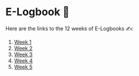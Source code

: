 # E-Logbook 📑

Here are the links to the 12 weeks of E-Logbooks ✍️:

1. <a href="https://docs.google.com/document/d/1FORSctLULuvBfuTsyQ1BIUWtBchWTWIeewLLG78sRU8/edit?usp=sharing" target="_blank">Week 1</a>
2. <a href="https://docs.google.com/document/d/1o7fVEB7McEcbFRSsPAhMpF1hKRFO2dLnvbJatfJl6-c/edit?usp=sharing" target="_blank">Week 2</a>
3. <a href="https://docs.google.com/document/d/13jBJq3HgAKSsihox1lkc9ra2wk75ROAzCMmTvlnmhho/edit?usp=sharing" target="_blank">Week 3</a>
4. <a href="https://docs.google.com/document/d/179SR61c4v3KDAz67f6oxfIIEPX3YzY1cBha1TLIRG48/edit?usp=sharing" target="_blank">Week 4</a>
5. <a href="https://docs.google.com/document/d/1YPe2Bi5QF35OlosP1WkLERFan22XxEdKWUayeTUQG_Q/edit?usp=sharing" target="_blank">Week 5</a>
